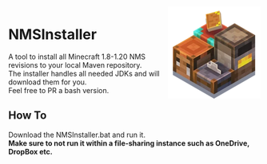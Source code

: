 <img width="185" src="NO_PUBLISH/icon.png" alt="NMSInstaller" align="right">
<div align="left">
<h1>NMSInstaller</h1>

A tool to install all Minecraft 1.8-1.20 NMS revisions to your local Maven repository.<br>
The installer handles all needed JDKs and will download them for you.<br>
Feel free to PR a bash version.

<h2>How To</h2>
Download the NMSInstaller.bat and run it.<br>
<b>Make sure to not run it within a file-sharing instance such as OneDrive, DropBox etc.</b>
